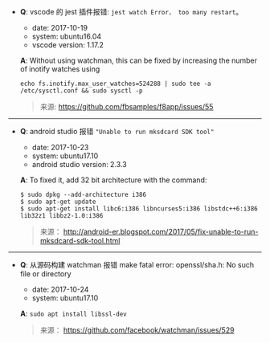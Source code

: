 * **Q**:
    vscode 的 jest 插件报错: `jest watch Error， too many restart`。

    * date: 2017-10-19  
    * system: ubuntu16.04  
    * vscode version: 1.17.2  

  **A**:
    Without using watchman, this can be fixed by increasing the number of inotify watches using

    `echo fs.inotify.max_user_watches=524288 | sudo tee -a /etc/sysctl.conf && sudo sysctl -p`
  > 来源:  https://github.com/fbsamples/f8app/issues/55
---

* **Q**:
    android studio 报错 `"Unable to run mksdcard SDK tool"`

    * date: 2017-10-23  
    * system: ubuntu17.10  
    * android studio version: 2.3.3

  **A**:
      To fixed it, add 32 bit architecture with the command:

      $ sudo dpkg --add-architecture i386
      $ sudo apt-get update
      $ sudo apt-get install libc6:i386 libncurses5:i386 libstdc++6:i386 lib32z1 libbz2-1.0:i386

  > 来源： http://android-er.blogspot.com/2017/05/fix-unable-to-run-mksdcard-sdk-tool.html
---

* **Q**:
    从源码构建 watchman 报错 make fatal error: openssl/sha.h: No such file or directory

    * date: 2017-10-24  
    * system: ubuntu17.10

  **A**:
    `sudo apt install libssl-dev`

  >来源： https://github.com/facebook/watchman/issues/529